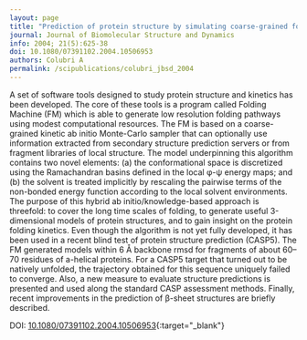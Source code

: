 ```yaml
---
layout: page
title: "Prediction of protein structure by simulating coarse-grained folding pathways"
journal: Journal of Biomolecular Structure and Dynamics
info: 2004; 21(5):625-38
doi: 10.1080/07391102.2004.10506953
authors: Colubri A
permalink: /scipublications/colubri_jbsd_2004
---
```


A set of software tools designed to study protein structure and kinetics has been developed. The core of these tools is a program called Folding Machine (FM) which is able to generate low resolution folding pathways using modest computational resources. The FM is based on a coarse-grained kinetic ab initio Monte-Carlo sampler that can optionally use information extracted from secondary structure prediction servers or from fragment libraries of local structure. The model underpinning this algorithm contains two novel elements: (a) the conformational space is discretized using the Ramachandran basins defined in the local φ-ψ energy maps; and (b) the solvent is treated implicitly by rescaling the pairwise terms of the non-bonded energy function according to the local solvent environments. The purpose of this hybrid ab initio/knowledge-based approach is threefold: to cover the long time scales of folding, to generate useful 3-dimensional models of protein structures, and to gain insight on the protein folding kinetics. Even though the algorithm is not yet fully developed, it has been used in a recent blind test of protein structure prediction (CASP5). The FM generated models within 6 Å backbone rmsd for fragments of about 60–70 residues of a-helical proteins. For a CASP5 target that turned out to be natively unfolded, the trajectory obtained for this sequence uniquely failed to converge. Also, a new measure to evaluate structure predictions is presented and used along the standard CASP assessment methods. Finally, recent improvements in the prediction of β-sheet structures are briefly described.

DOI: [10.1080/07391102.2004.10506953](https://doi.org/10.1080/07391102.2004.10506953){:target="_blank"}
